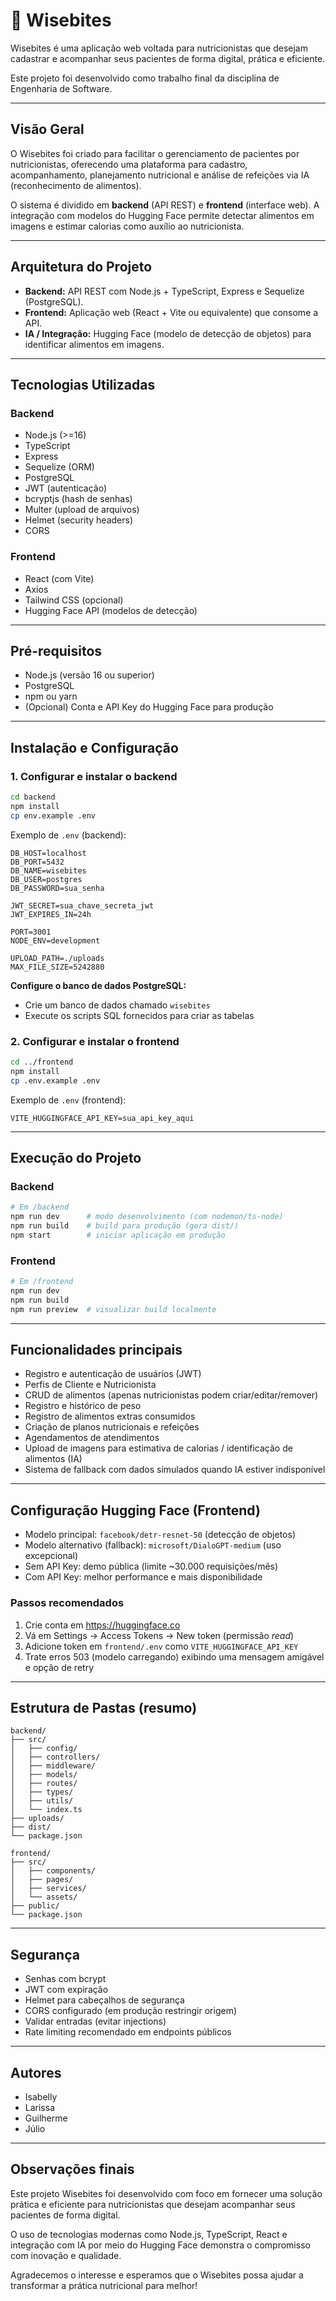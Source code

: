 # 🥗 Wisebites
Wisebites é uma aplicação web voltada para nutricionistas que desejam cadastrar e acompanhar seus pacientes de forma digital, prática e eficiente.

Este projeto foi desenvolvido como trabalho final da disciplina de Engenharia de Software.

---

## Visão Geral
O Wisebites foi criado para facilitar o gerenciamento de pacientes por nutricionistas, oferecendo uma plataforma para cadastro, acompanhamento, planejamento nutricional e análise de refeições via IA (reconhecimento de alimentos).

O sistema é dividido em **backend** (API REST) e **frontend** (interface web). A integração com modelos do Hugging Face permite detectar alimentos em imagens e estimar calorias como auxílio ao nutricionista.

---

## Arquitetura do Projeto
- **Backend:** API REST com Node.js + TypeScript, Express e Sequelize (PostgreSQL).
- **Frontend:** Aplicação web (React + Vite ou equivalente) que consome a API.
- **IA / Integração:** Hugging Face (modelo de detecção de objetos) para identificar alimentos em imagens.

---

## Tecnologias Utilizadas

### Backend
- Node.js (>=16)
- TypeScript
- Express
- Sequelize (ORM)
- PostgreSQL
- JWT (autenticação)
- bcryptjs (hash de senhas)
- Multer (upload de arquivos)
- Helmet (security headers)
- CORS

### Frontend
- React (com Vite)
- Axios
- Tailwind CSS (opcional)
- Hugging Face API (modelos de detecção)

---

## Pré-requisitos
- Node.js (versão 16 ou superior)
- PostgreSQL
- npm ou yarn
- (Opcional) Conta e API Key do Hugging Face para produção

---

## Instalação e Configuração

### 1. Configurar e instalar o backend
```bash
cd backend
npm install
cp env.example .env
```
Exemplo de `.env` (backend):
```env
DB_HOST=localhost
DB_PORT=5432
DB_NAME=wisebites
DB_USER=postgres
DB_PASSWORD=sua_senha

JWT_SECRET=sua_chave_secreta_jwt
JWT_EXPIRES_IN=24h

PORT=3001
NODE_ENV=development

UPLOAD_PATH=./uploads
MAX_FILE_SIZE=5242880
```

**Configure o banco de dados PostgreSQL:**
   - Crie um banco de dados chamado `wisebites`
   - Execute os scripts SQL fornecidos para criar as tabelas

### 2. Configurar e instalar o frontend
```bash
cd ../frontend
npm install
cp .env.example .env
```
Exemplo de `.env` (frontend):
```env
VITE_HUGGINGFACE_API_KEY=sua_api_key_aqui
```

---

## Execução do Projeto

### Backend
```bash
# Em /backend
npm run dev      # modo desenvolvimento (com nodemon/ts-node)
npm run build    # build para produção (gera dist/)
npm start        # iniciar aplicação em produção
```

### Frontend
```bash
# Em /frontend
npm run dev
npm run build
npm run preview  # visualizar build localmente
```

---

## Funcionalidades principais
- Registro e autenticação de usuários (JWT)
- Perfis de Cliente e Nutricionista
- CRUD de alimentos (apenas nutricionistas podem criar/editar/remover)
- Registro e histórico de peso
- Registro de alimentos extras consumidos
- Criação de planos nutricionais e refeições
- Agendamentos de atendimentos
- Upload de imagens para estimativa de calorias / identificação de alimentos (IA)
- Sistema de fallback com dados simulados quando IA estiver indisponível

---

## Configuração Hugging Face (Frontend)
- Modelo principal: `facebook/detr-resnet-50` (detecção de objetos)
- Modelo alternativo (fallback): `microsoft/DialoGPT-medium` (uso excepcional)
- Sem API Key: demo pública (limite ~30.000 requisições/mês)
- Com API Key: melhor performance e mais disponibilidade

### Passos recomendados
1. Crie conta em https://huggingface.co
2. Vá em Settings → Access Tokens → New token (permissão *read*)
3. Adicione token em `frontend/.env` como `VITE_HUGGINGFACE_API_KEY`
4. Trate erros 503 (modelo carregando) exibindo uma mensagem amigável e opção de retry

---

## Estrutura de Pastas (resumo)
```
backend/
├── src/
│   ├── config/
│   ├── controllers/
│   ├── middleware/
│   ├── models/
│   ├── routes/
│   ├── types/
│   ├── utils/
│   └── index.ts
├── uploads/
├── dist/
└── package.json

frontend/
├── src/
│   ├── components/
│   ├── pages/
│   ├── services/
│   └── assets/
├── public/
└── package.json
```

---


## Segurança
- Senhas com bcrypt
- JWT com expiração
- Helmet para cabeçalhos de segurança
- CORS configurado (em produção restringir origem)
- Validar entradas (evitar injections)
- Rate limiting recomendado em endpoints públicos

---

## Autores
- Isabelly  
- Larissa  
- Guilherme  
- Júlio

---

## Observações finais

Este projeto Wisebites foi desenvolvido com foco em fornecer uma solução prática e eficiente para nutricionistas que desejam acompanhar seus pacientes de forma digital.  

O uso de tecnologias modernas como Node.js, TypeScript, React e integração com IA por meio do Hugging Face demonstra o compromisso com inovação e qualidade.

Agradecemos o interesse e esperamos que o Wisebites possa ajudar a transformar a prática nutricional para melhor!
